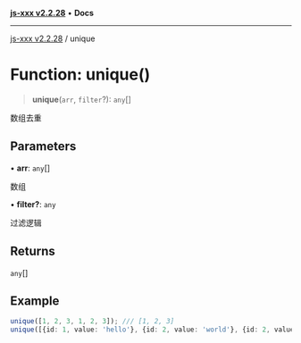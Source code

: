 [**js-xxx v2.2.28**](../README.md) • **Docs**

***

[js-xxx v2.2.28](../README.md) / unique

# Function: unique()

> **unique**(`arr`, `filter`?): `any`[]

数组去重

## Parameters

• **arr**: `any`[]

数组

• **filter?**: `any`

过滤逻辑

## Returns

`any`[]

## Example

```ts
unique([1, 2, 3, 1, 2, 3]); /// [1, 2, 3]
unique([{id: 1, value: 'hello'}, {id: 2, value: 'world'}, {id: 2, value: 'world', others: true}], (a, b) => a.id === b.id); /// [id1, id2 带 true]
```
